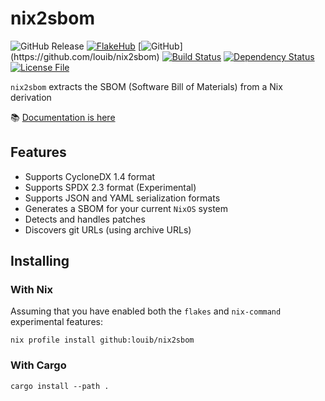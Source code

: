 # nix2sbom
![GitHub Release](https://img.shields.io/github/v/release/louib/nix2sbom)
[![FlakeHub](https://img.shields.io/endpoint?url=https://flakehub.com/f/louib/nix2sbom/badge)](https://flakehub.com/flake/louib/nix2sbom)
[![GitHub](https://img.shields.io/badge/github-louib/nix2sbom-bb7a3652750d7dfd9ba196181cf30f809b3d7012?logo=github")](https://github.com/louib/nix2sbom)
[![Build Status](https://github.com/louib/nix2sbom/actions/workflows/merge.yml/badge.svg?branch=main)](https://github.com/louib/nix2sbom/actions/workflows/merge.yml)
[![Dependency Status](https://deps.rs/repo/github/louib/nix2sbom/status.svg)](https://deps.rs/repo/github/louib/nix2sbom)
[![License File](https://img.shields.io/github/license/louib/nix2sbom)](https://github.com/louib/nix2sbom/blob/main/LICENSE)

`nix2sbom` extracts the SBOM (Software Bill of Materials) from a Nix derivation

📚 [Documentation is here](https://github.com/louib/nix2sbom/wiki/Use-nix2sbom)

## Features
* Supports CycloneDX 1.4 format
* Supports SPDX 2.3 format (Experimental)
* Supports JSON and YAML serialization formats
* Generates a SBOM for your current `NixOS` system
* Detects and handles patches
* Discovers git URLs (using archive URLs)

## Installing

### With Nix
Assuming that you have enabled both the `flakes` and `nix-command` experimental features:
```
nix profile install github:louib/nix2sbom
```

### With Cargo
```
cargo install --path .
```

